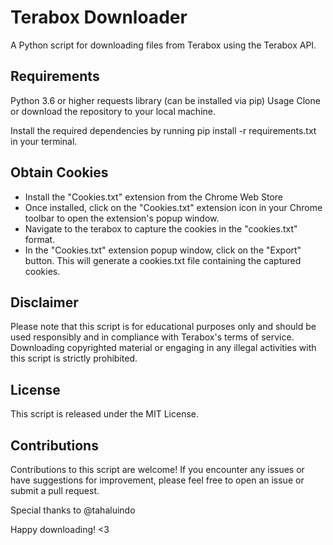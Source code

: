 # Terabox Downloader

A Python script for downloading files from Terabox using the Terabox API.

## Requirements
Python 3.6 or higher
requests library (can be installed via pip)
Usage
Clone or download the repository to your local machine.

Install the required dependencies by running pip install -r requirements.txt in your terminal.

## Obtain Cookies

- Install the "Cookies.txt" extension from the Chrome Web Store
- Once installed, click on the "Cookies.txt" extension icon in your Chrome toolbar to open the extension's popup window.
- Navigate to the terabox to capture the cookies in the "cookies.txt" format.
- In the "Cookies.txt" extension popup window, click on the "Export" button. This will generate a cookies.txt file containing the captured cookies.


## Disclaimer
Please note that this script is for educational purposes only and should be used responsibly and in compliance with Terabox's terms of service. Downloading copyrighted material or engaging in any illegal activities with this script is strictly prohibited.

## License
This script is released under the MIT License.

## Contributions
Contributions to this script are welcome! If you encounter any issues or have suggestions for improvement, please feel free to open an issue or submit a pull request.

Special thanks to @tahaluindo

Happy downloading! <3
